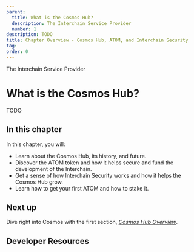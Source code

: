 ```yaml
---
parent:
  title: What is the Cosmos Hub?
  description: The Interchain Service Provider
  number: 1
description: TODO
title: Chapter Overview - Cosmos Hub, ATOM, and Interchain Security
tag:
order: 0
---
```


<div class="tm-overline tm-rf-1 tm-lh-title tm-medium tm-muted">The Interchain Service Provider</div>
<h1 class="mt-4 mb-6">What is the Cosmos Hub?</h1>

TODO

## In this chapter

<HighlightBox type="learning">

In this chapter, you will:

* Learn about the Cosmos Hub, its history, and future.
* Discover the ATOM token and how it helps secure and fund the development of the Interchain.
* Get a sense of how Interchain Security works and how it helps the Cosmos Hub grow.
* Learn how to get your first ATOM and how to stake it.

</HighlightBox>

<card-module/>

## Next up

Dive right into Cosmos with the first section, _[Cosmos Hub Overview](./1-cosmos-hub-overview)_.

## Developer Resources

<div v-for="resource in $themeConfig.resources">
  <Resource
    :title="resource.title"
    :description="resource.description"
    :links="resource.links"
    :image="resource.image"
    :large="true"
  />
  <br/>
</div>
